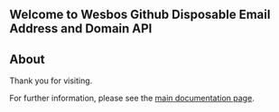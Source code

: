 ## Welcome to Wesbos Github Disposable Email Address and Domain API

## About
Thank you for visiting.

For further information, please see the [main documentation page](https://app.swaggerhub.com/apis/Email-Hippo/email-hippo_wesbos_dea_identification_api/docs/v1).

